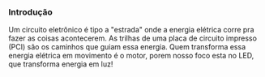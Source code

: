 ### Introdução 

Um circuito eletrônico é tipo a "estrada" onde a energia elétrica corre pra fazer as coisas acontecerem. As trilhas de uma placa de circuito impresso (PCI) são os caminhos que guiam essa energia. Quem transforma essa energia elétrica em movimento é o motor, porem nosso foco esta no LED, que transforma energia em luz!

###



